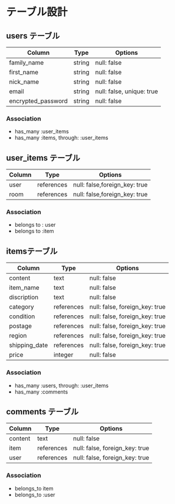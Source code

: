 # テーブル設計

## users テーブル

| Column             | Type   | Options     |
| ------------------ | ------ | ----------- |
| family_name        | string | null: false |
| first_name         | string | null: false |
| nick_name          | string | null: false |
| email              | string | null: false, unique: true |
| encrypted_password | string | null: false |


### Association

- has_many :user_items
- has_many :items, through: :user_items


## user_items テーブル

| Column | Type       | Options     |
| ------ | -----------| ----------- |
| user   | references | null: false,foreign_key: true  |
| room   | references | null: false,foreign_key: true  |


### Association

- belongs to : user
- belongs to :item

## itemsテーブル

| Column        | Type       | Options             |
| ------        | ---------- | ------------------- |
| content       | text       | null: false |
| item_name     | text       | null: false |
| discription   | text       | null: false |
|category       | references | null: false, foreign_key: true|
|condition      | references | null: false, foreign_key: true|
|postage        | references | null: false, foreign_key: true|
|region         | references | null: false, foreign_key: true|
|shipping_date  | references | null: false, foreign_key: true|
| price         | integer       | null: false |

### Association

- has_many :users, through: :user_items
- has_many :comments


## comments テーブル

| Column    | Type       | Options             |
| ------    | ---------- | ------------------- |
| content   | text       | null: false |
| item      | references | null: false, foreign_key: true |
| user      | references | null: false, foreign_key: true |


### Association

- belongs_to item
- belongs_to :user
